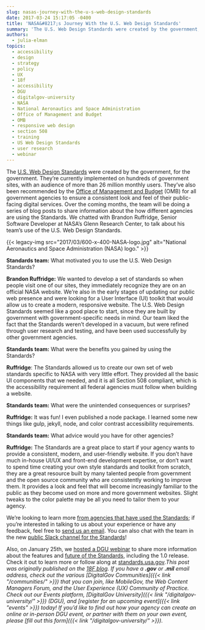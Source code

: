 ```yaml
---
slug: nasas-journey-with-the-u-s-web-design-standards
date: 2017-03-24 15:17:05 -0400
title: 'NASA&#8217;s Journey With the U.S. Web Design Standards'
summary: 'The U.S. Web Design Standards were created by the government, for the government. They’re currently implemented on hundreds of government sites, with an audience of more than 26 million monthly users. They’ve also been recommended by the Office of Management and Budget (OMB) for all government agencies to ensure a consistent look and feel of'
authors:
  - julia-elman
topics:
  - accessibility
  - design
  - strategy
  - policy
  - UX
  - 18f
  - accessibility
  - DGU
  - digitalgov-university
  - NASA
  - National Aeronautics and Space Administration
  - Office of Management and Budget
  - OMB
  - responsive web design
  - section 508
  - training
  - US Web Design Standards
  - user research
  - webinar
---
```


The [U.S. Web Design Standards](https://standards.usa.gov/) were created by the government, for the government. They’re currently implemented on hundreds of government sites, with an audience of more than 26 million monthly users. They’ve also been recommended by the [Office of Management and Budget](https://policy.cio.gov/web-policy/look/) (OMB) for all government agencies to ensure a consistent look and feel of their public-facing digital services. Over the coming months, the team will be doing a series of blog posts to share information about the how different agencies are using the Standards. We chatted with Brandon Ruffridge, Senior Software Developer at NASA’s Glenn Research Center, to talk about his team’s use of the U.S. Web Design Standards.

{{< legacy-img src="2017/03/600-x-400-NASA-logo.jpg" alt="National Aeronautics and Space Administration (NASA) logo." >}}

**Standards team:** What motivated you to use the U.S. Web Design Standards?

**Brandon Ruffridge:** We wanted to develop a set of standards so when people visit one of our sites, they immediately recognize they are on an official NASA website. We’re also in the early stages of updating our public web presence and were looking for a User Interface (UI) toolkit that would allow us to create a modern, responsive website. The U.S. Web Design Standards seemed like a good place to start, since they are built by government with government-specific needs in mind. Our team liked the fact that the Standards weren’t developed in a vacuum, but were refined through user research and testing, and have been used successfully by other government agencies.

**Standards team:** What were the benefits you gained by using the Standards?

**Ruffridge**: The Standards allowed us to create our own set of web standards specific to NASA with very little effort. They provided all the basic UI components that we needed, and it is all Section 508 compliant, which is the accessibility requirement all federal agencies must follow when building a website.

**Standards team:** What were the unintended consequences or surprises?

**Ruffridge:** It was fun! I even published a node package. I learned some new things like gulp, jekyll, node, and color contrast accessibility requirements.

**Standards team:** What advice would you have for other agencies?

**Ruffridge:** The Standards are a great place to start if your agency wants to provide a consistent, modern, and user-friendly website. If you don’t have much in-house UI/UX and front-end development expertise, or don’t want to spend time creating your own style standards and toolkit from scratch, they are a great resource built by many talented people from government and the open source community who are consistently working to improve them. It provides a look and feel that will become increasingly familiar to the public as they become used on more and more government websites. Slight tweaks to the color palette may be all you need to tailor them to your agency.

We’re looking to learn more [from agencies that have used the Standards](https://github.com/18F/web-design-standards/blob/develop/WHO_IS_USING_USWDS.md); if you’re interested in talking to us about your experience or have any feedback, feel free to [send us an email](mailto:uswebdesignstandards@gsa.gov). You can also chat with the team in the new [public Slack channel for the Standards](https://chat.18f.gov./)!

Also, on January 25th, we [hosted a DGU webinar](https://www.youtube.com/watch?v=VUPbn1phbxk) to share more information about the features and [future of the Standards](https://18f.gsa.gov/2016/12/22/charting-the-future-of-the-draft-us-web-design-standards/), including the 1.0 release. Check it out to learn more or follow along at [standards.usa.gov](https://standards.usa.gov/)._This post was originally published on the [18F blog](https://18f.gsa.gov/blog/)._ _If you have a **.gov** or **.mil** email address, check out the various [DigitalGov Communities]({{< link "/communities/" >}}) that you can join, like MobileGov, the Web Content Managers Forum, and the User Experience (UX) Community of Practice._ _Check out our Events platform, [DigitalGov University]({{< link "/digitalgov-university/" >}}) (DGU), and [register for an upcoming event]({{< link "events" >}}) today! If you’d like to find out how your agency can create an online or in-person DGU event, or partner with them on your own event, please [fill out this form]({{< link "/digitalgov-university/" >}})._
